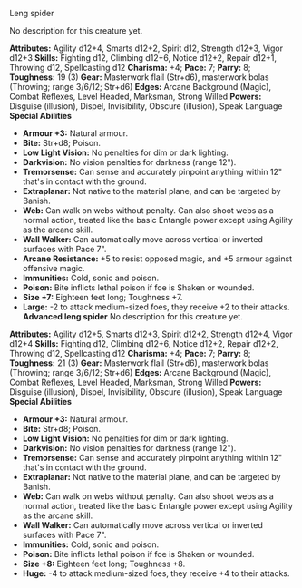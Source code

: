 Leng spider

No description for this creature yet.

**Attributes:** Agility d12+4, Smarts d12+2, Spirit d12, Strength d12+3,
Vigor d12+3
**Skills:** Fighting d12, Climbing d12+6, Notice d12+2, Repair d12+1,
Throwing d12, Spellcasting d12
**Charisma:** +4; **Pace:** 7; **Parry:** 8; **Toughness:** 19 (3)
**Gear:** Masterwork flail (Str+d6), masterwork bolas (Throwing; range
3/6/12; Str+d6)
**Edges:** Arcane Background (Magic), Combat Reflexes, Level Headed,
Marksman, Strong Willed
**Powers:** Disguise (illusion), Dispel, Invisibility, Obscure
(illusion), Speak Language
**Special Abilities**
- **Armour +3:** Natural armour.
- **Bite:** Str+d8; Poison.
- **Low Light Vision:** No penalties for dim or dark lighting.
- **Darkvision:** No vision penalties for darkness (range 12").
- **Tremorsense:** Can sense and accurately pinpoint anything within
12" that's in contact with the ground.
- **Extraplanar:** Not native to the material plane, and can be targeted
by Banish.
- **Web:** Can walk on webs without penalty. Can also shoot webs as a
normal action, treated like the basic Entangle power except using
Agility as the arcane skill.
- **Wall Walker:** Can automatically move across vertical or inverted
surfaces with Pace 7".
- **Arcane Resistance:** +5 to resist opposed magic, and +5 armour
against offensive magic.
- **Immunities:** Cold, sonic and poison.
- **Poison:** Bite inflicts lethal poison if foe is Shaken or wounded.
- **Size +7:** Eighteen feet long; Toughness +7.
- **Large:** -2 to attack medium-sized foes, they receive +2 to their
attacks.
**Advanced leng spider**
No description for this creature yet.

**Attributes:** Agility d12+5, Smarts d12+3, Spirit d12+2, Strength
d12+4, Vigor d12+4
**Skills:** Fighting d12, Climbing d12+6, Notice d12+2, Repair d12+2,
Throwing d12, Spellcasting d12
**Charisma:** +4; **Pace:** 7; **Parry:** 8; **Toughness:** 21 (3)
**Gear:** Masterwork flail (Str+d6), masterwork bolas (Throwing; range
3/6/12; Str+d6)
**Edges:** Arcane Background (Magic), Combat Reflexes, Level Headed,
Marksman, Strong Willed
**Powers:** Disguise (illusion), Dispel, Invisibility, Obscure
(illusion), Speak Language
**Special Abilities**
- **Armour +3:** Natural armour.
- **Bite:** Str+d8; Poison.
- **Low Light Vision:** No penalties for dim or dark lighting.
- **Darkvision:** No vision penalties for darkness (range 12").
- **Tremorsense:** Can sense and accurately pinpoint anything within
12" that's in contact with the ground.
- **Extraplanar:** Not native to the material plane, and can be targeted
by Banish.
- **Web:** Can walk on webs without penalty. Can also shoot webs as a
normal action, treated like the basic Entangle power except using
Agility as the arcane skill.
- **Wall Walker:** Can automatically move across vertical or inverted
surfaces with Pace 7".
- **Immunities:** Cold, sonic and poison.
- **Poison:** Bite inflicts lethal poison if foe is Shaken or wounded.
- **Size +8:** Eighteen feet long; Toughness +8.
- **Huge:** -4 to attack medium-sized foes, they receive +4 to their
attacks.

